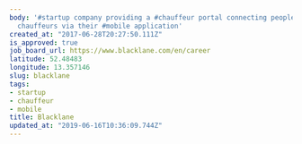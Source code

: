 ```yaml
---
body: '#startup company providing a #chauffeur portal connecting people to professional
  chauffeurs via their #mobile application'
created_at: "2017-06-28T20:27:50.111Z"
is_approved: true
job_board_url: https://www.blacklane.com/en/career
latitude: 52.48483
longitude: 13.357146
slug: blacklane
tags:
- startup
- chauffeur
- mobile
title: Blacklane
updated_at: "2019-06-16T10:36:09.744Z"
---
```

